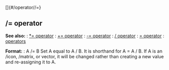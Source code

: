 []{#/operator//=}
## /= operator
**See also:**
:   [\*= operator](#/operator/*=)
:   [+= operator](#/operator/+=)
:   [-= operator](#/operator/-=)
:   [/ operator](#/operator//)
:   [= operator](#/operator/=)
:   [operators](#/operator)
<!-- -->
**Format:**
:   A /= B
Set A equal to A / B. It is shorthand for A = A / B.
If A is an /icon, /matrix, or vector, it will be changed rather than
creating a new value and re-assigning it to A.